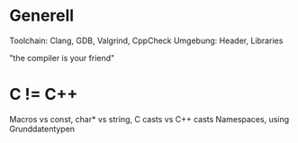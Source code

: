 Generell
========

Toolchain: Clang, GDB, Valgrind, CppCheck
Umgebung: Header, Libraries

"the compiler is your friend"


C != C++
========

Macros vs const,
char* vs string,
C casts vs C++ casts
Namespaces, using
Grunddatentypen
